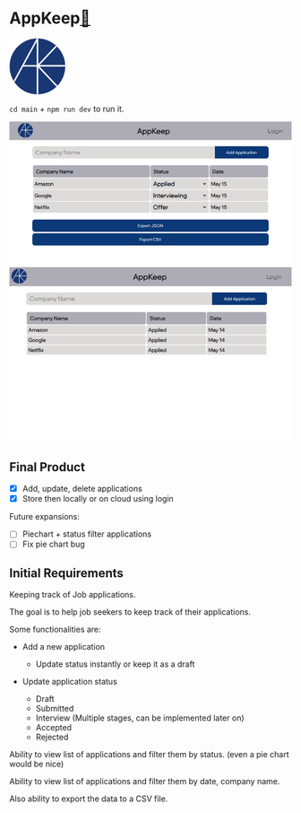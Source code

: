 # AppKeep[🔗](https://app-keep.vercel.app)
<img src="./logo_trans.png"  width="100" height="100">

`cd main` + `npm run dev` to run it.

![ss_2.png](./ss_2.png)
![ss_1.png](./ss_1.png)


## **Final Product**

- [x] Add, update, delete applications  
- [x] Store then locally or on cloud using login  

Future expansions:
- [ ] Piechart + status filter applications
- [ ] Fix pie chart bug

## **Initial Requirements**


Keeping track of Job applications.

The goal is to help job seekers to keep track of their applications.

Some functionalities are:

- Add a new application
  - Update status instantly or keep it as a draft
  
- Update application status
  - Draft
  - Submitted 
  - Interview (Multiple stages, can be implemented later on)
  - Accepted
  - Rejected 

Ability to view list of applications and filter them by status. (even a pie chart would be nice)

  
Ability to view list of applications and filter them by date, company name.

Also ability to export the data to a CSV file.







